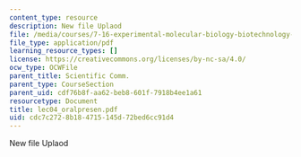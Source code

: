 ```yaml
---
content_type: resource
description: New file Uplaod
file: /media/courses/7-16-experimental-molecular-biology-biotechnology-ii-spring-2005/cdc7c2728b184715145d72bed6cc91d4_lec04_oralpresen.pdf
file_type: application/pdf
learning_resource_types: []
license: https://creativecommons.org/licenses/by-nc-sa/4.0/
ocw_type: OCWFile
parent_title: Scientific Comm.
parent_type: CourseSection
parent_uid: cdf76b8f-aa62-beb8-601f-7918b4ee1a61
resourcetype: Document
title: lec04_oralpresen.pdf
uid: cdc7c272-8b18-4715-145d-72bed6cc91d4
---
```

New file Uplaod